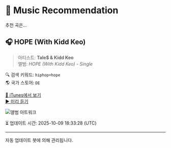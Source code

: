 
# 🎵 Music Recommendation

추천 곡은...

## 🎧 HOPE (With Kidd Keo)  
> 아티스트: **Tale$ & Kidd Keo**  
> 앨범: _HOPE (With Kidd Keo) - Single_  

🔍 검색 키워드: `hiphop+hope`  
🌎 국가 스토어: `DE`

[🔗 iTunes에서 보기](https://music.apple.com/de/album/hope-with-kidd-keo/1731956228?i=1731956229&uo=4)  
[▶️ 미리 듣기](https://audio-ssl.itunes.apple.com/itunes-assets/AudioPreview112/v4/40/d2/3a/40d23afb-b60c-2b85-6130-395490365a5b/mzaf_17063813474701472578.plus.aac.p.m4a)

![앨범 아트워크](https://is1-ssl.mzstatic.com/image/thumb/Music112/v4/84/d4/34/84d43459-9fbd-9808-03f2-b338f5d6e913/0.jpg/100x100bb.jpg)

⏳ 업데이트 시간: 2025-10-09 18:33:28 (UTC)

---
자동 업데이트 봇에 의해 관리됩니다.
